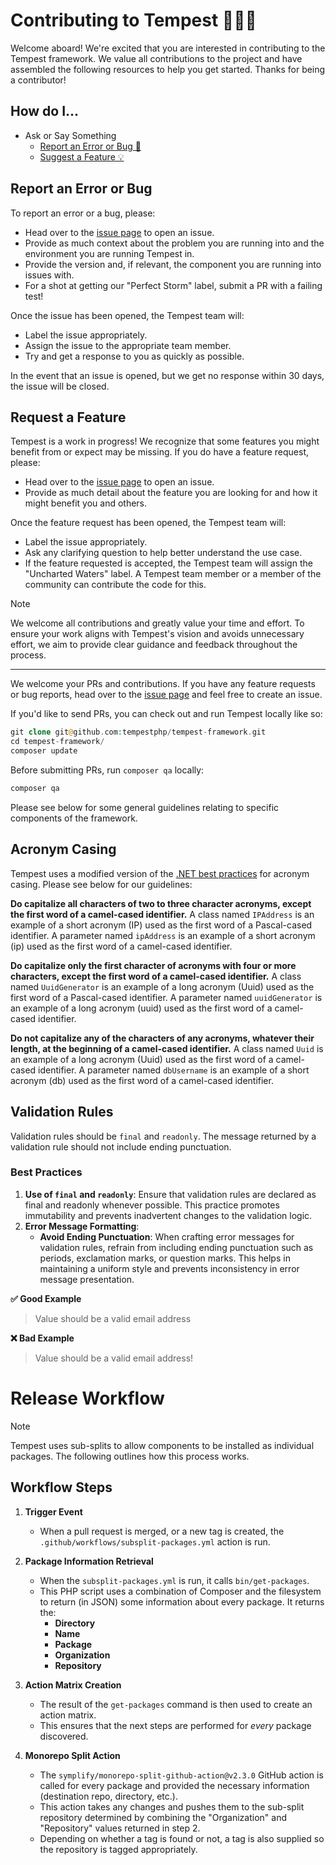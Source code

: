 # Contributing to Tempest 🌊🌊🌊
Welcome aboard! We're excited that you are interested in contributing to the Tempest framework. We value all contributions to the project and have assembled the following resources to help you get started. Thanks for being a contributor!

## How do I...
* Ask or Say Something
  * [Report an Error or Bug 🐞](#report-an-error-or-bug)
  * [Suggest a Feature 💡](#request-a-feature)

## Report an Error or Bug
To report an error or a bug, please:

* Head over to the [issue page](https://github.com/tempestphp/tempest-framework/issues) to open an issue.
* Provide as much context about the problem you are running into and the environment you are running Tempest in.
* Provide the version and, if relevant, the component you are running into issues with.
* For a shot at getting our "Perfect Storm" label, submit a PR with a failing test!

Once the issue has been opened, the Tempest team will:

<!-- TODO: Update this section with some links -->
* Label the issue appropriately.
* Assign the issue to the appropriate team member.
* Try and get a response to you as quickly as possible.

In the event that an issue is opened, but we get no response within 30 days, the issue will be closed.

## Request a Feature
Tempest is a work in progress! We recognize that some features you might benefit from or expect may be missing. If you do have a feature request, please:

* Head over to the [issue page](https://github.com/tempestphp/tempest-framework/issues) to open an issue.
* Provide as much detail about the feature you are looking for and how it might benefit you and others.

Once the feature request has been opened, the Tempest team will:

<!-- TODO: Update this section with some links -->
* Label the issue appropriately.
* Ask any clarifying question to help better understand the use case.
* If the feature requested is accepted, the Tempest team will assign the "Uncharted Waters" label. A Tempest team member or a member of the community can contribute the code for this.

> [!NOTE]
> We welcome all contributions and greatly value your time and effort. To ensure your work aligns with Tempest's vision and avoids unnecessary effort, we aim to provide clear guidance and feedback throughout the process.

---

We welcome your PRs and contributions. If you have any feature requests or bug reports, head over to the [issue page](https://github.com/tempestphp/tempest-framework/issues) and feel free to create an issue.

If you'd like to send PRs, you can check out and run Tempest locally like so:

```php
git clone git@github.com:tempestphp/tempest-framework.git
cd tempest-framework/
composer update
```

Before submitting PRs, run `composer qa` locally:

```php
composer qa
```

Please see below for some general guidelines relating to specific components of the framework.

## Acronym Casing
Tempest uses a modified version of the [.NET best practices](https://learn.microsoft.com/en-us/previous-versions/dotnet/netframework-4.0/ms229043(v=vs.100)?redirectedfrom=MSDN) for acronym casing. Please see below for our guidelines:

__Do capitalize all characters of two to three character acronyms, except the first word of a camel-cased identifier.__
A class named `IPAddress` is an example of a short acronym (IP) used as the first word of a Pascal-cased identifier. A parameter named `ipAddress` is an example of a short acronym (ip) used as the first word of a camel-cased identifier.

__Do capitalize only the first character of acronyms with four or more characters, except the first word of a camel-cased identifier.__
A class named `UuidGenerator` is an example of a long acronym (Uuid) used as the first word of a Pascal-cased identifier. A parameter named `uuidGenerator` is an example of a long acronym (uuid) used as the first word of a camel-cased identifier.

__Do not capitalize any of the characters of any acronyms, whatever their length, at the beginning of a camel-cased identifier.__
A class named `Uuid` is an example of a long acronym (Uuid) used as the first word of a camel-cased identifier. A parameter named `dbUsername` is an example of a short acronym (db) used as the first word of a camel-cased identifier.

## Validation Rules
Validation rules should be `final` and `readonly`. The message returned by a validation rule should not include ending
punctuation.

### Best Practices
1. __Use of `final` and `readonly`__: Ensure that validation rules are declared as final and readonly whenever possible. This practice promotes immutability and prevents inadvertent changes to the validation logic.
2. __Error Message Formatting__:
    - __Avoid Ending Punctuation__: When crafting error messages for validation rules, refrain from including ending punctuation such as periods, exclamation marks, or question marks. This helps in maintaining a uniform style and prevents inconsistency in error message presentation.

__:white_check_mark: Good Example__
> Value should be a valid email address

__:x: Bad Example__
> Value should be a valid email address!

# Release Workflow

> [!NOTE]  
> Tempest uses sub-splits to allow components to be installed as individual packages. The following outlines how this process works.

## Workflow Steps

1. **Trigger Event**
   - When a pull request is merged, or a new tag is created, the `.github/workflows/subsplit-packages.yml` action is run.

2. **Package Information Retrieval**
   - When the `subsplit-packages.yml` is run, it calls `bin/get-packages`.
   - This PHP script uses a combination of Composer and the filesystem to return (in JSON) some information about every package. It returns the:
      - **Directory**
      - **Name**
      - **Package**
      - **Organization**
      - **Repository**

3. **Action Matrix Creation**
   - The result of the `get-packages` command is then used to create an action matrix.
   - This ensures that the next steps are performed for _every_ package discovered.

4. **Monorepo Split Action**
   - The `symplify/monorepo-split-github-action@v2.3.0` GitHub action is called for every package and provided the necessary information (destination repo, directory, etc.).
   - This action takes any changes and pushes them to the sub-split repository determined by combining the "Organization" and "Repository" values returned in step 2.
   - Depending on whether a tag is found or not, a tag is also supplied so the repository is tagged appropriately.